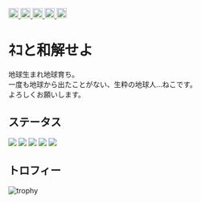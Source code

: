 <p align="left">
  <a href="https://github.com/nekocat-Felis">
    <img height="20" src="https://komarev.com/ghpvc/?username=nekocat-Felis" />
  </a>
  <a href="https://github.com/nekocat-Felis">
    <img height="20" src="https://img.shields.io/github/followers/nekocat-Felis?label=follow&logo=github&style=flat" />
  </a>
  <a href="http://qiita.com/nekocat-Felis">
    <img height="20" src="https://qiita-badge.apiapi.app/s/nekocat-Felis/posts.svg" />
  </a>
  <a href="http://qiita.com/nekocat-Felis">
    <img height="20" src="https://qiita-badge.apiapi.app/s/nekocat-Felis/contributions.svg" />
  </a>
  <a href="https://zenn.dev/nekocat-Felis">
    <img height="20" src="https://badgen.org/img/zenn/nekocatfelis/articles?style=plastic" />
  </a>
</p>

# ﾈｺと和解せよ
地球生まれ地球育ち。  
一度も地球から出たことがない、生粋の地球人...ねこです。  
よろしくお願いします。

## ステータス
![](http://github-profile-summary-cards.vercel.app/api/cards/profile-details?username=nekocat-Felis&theme=gruvbox)
![](http://github-profile-summary-cards.vercel.app/api/cards/repos-per-language?username=nekocat-Felis&theme=gruvbox)
![](http://github-profile-summary-cards.vercel.app/api/cards/most-commit-language?username=nekocat-Felis&theme=gruvbox)
![](http://github-profile-summary-cards.vercel.app/api/cards/stats?username=nekocat-Felis&theme=gruvbox)
![](http://github-profile-summary-cards.vercel.app/api/cards/productive-time?username=nekocat-Felis&theme=gruvbox&utcOffset=9)

## トロフィー
![trophy](https://github-profile-trophy.vercel.app/?username=nekocat-Felis&theme=gruvbox)
